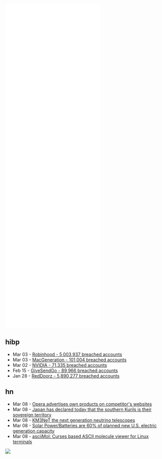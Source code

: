 ![Metrics](https://raw.githubusercontent.com/phixion/phixion/master/metrics.svg)

## hibp

<!--
for https://github.com/phixion/phixion/blob/main/.github/workflows/feeds.yml
-->
<!--START_SECTION:haveibeenpwnd-->
- Mar 03 - [Robinhood - 5,003,937 breached accounts](https://haveibeenpwned.com/PwnedWebsites#Robinhood)
- Mar 03 - [MacGeneration - 101,004 breached accounts](https://haveibeenpwned.com/PwnedWebsites#MacGeneration)
- Mar 02 - [NVIDIA - 71,335 breached accounts](https://haveibeenpwned.com/PwnedWebsites#NVIDIA)
- Feb 15 - [GiveSendGo - 89,966 breached accounts](https://haveibeenpwned.com/PwnedWebsites#GiveSendGo)
- Jan 28 - [RedDoorz - 5,890,277 breached accounts](https://haveibeenpwned.com/PwnedWebsites#RedDoorz)
<!--END_SECTION:haveibeenpwnd-->

## hn

<!--
for https://github.com/phixion/phixion/blob/main/.github/workflows/feeds.yml
-->
<!--START_SECTION:hn-->
- Mar 08 - [Opera advertises own products on competitor's websites](https://twitter.com/mygamedesigns/status/1500648563197415428)
- Mar 08 - [Japan has declared today that the southern Kurils is their sovereign territory](https://twitter.com/AlexandruC4/status/1500895234011680778)
- Mar 08 - [KM3NeT the next generation neutrino telescopes](https://www.km3net.org/news-media/blogs/)
- Mar 08 - [Solar Power/Batteries are 60% of planned new U.S. electric generation capacity](https://www.eia.gov/todayinenergy/detail.php?id=51518)
- Mar 08 - [asciiMol: Curses based ASCII molecule viewer for Linux terminals](https://github.com/dewberryants/asciiMol)
<!--END_SECTION:hn-->

<!--
for https://yhype.me
-->
![](https://hit.yhype.me/github/profile?user_id=13013670)

